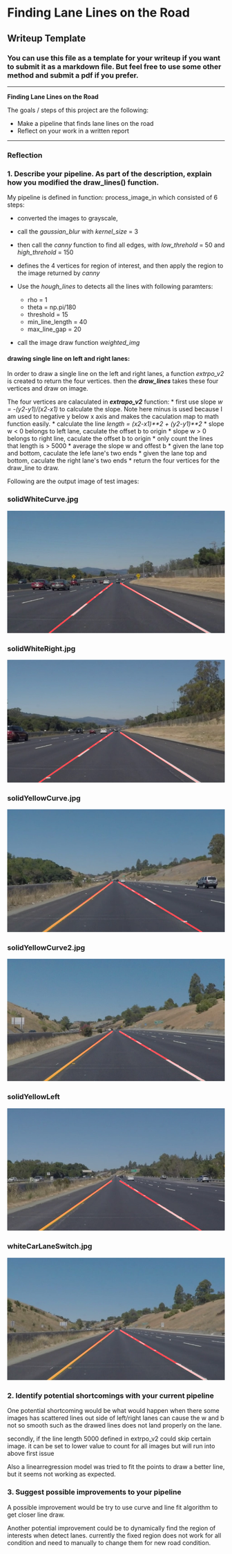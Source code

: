 # **Finding Lane Lines on the Road** 

## Writeup Template

### You can use this file as a template for your writeup if you want to submit it as a markdown file. But feel free to use some other method and submit a pdf if you prefer.

---

**Finding Lane Lines on the Road**

The goals / steps of this project are the following:
* Make a pipeline that finds lane lines on the road
* Reflect on your work in a written report


[//]: # (Image References)

[image1]: ./examples/grayscale.jpg "Grayscale"

---

### Reflection

### 1. Describe your pipeline. As part of the description, explain how you modified the draw_lines() function.

My pipeline is defined in function: process_image_in which consisted of 6 steps:
  * converted the images to grayscale,
  * call the _gaussian_blur_ with _kernel_size_ = 3
  * then call the _canny_ function to find all edges, with _low_threhold_ = 50 and _high_threhold_ = 150
  * defines the 4 vertices for region of interest, and then apply the region to the image returned by _canny_
  * Use the _hough_lines_ to detects all the lines with following paramters:
      * rho = 1
      * theta = np.pi/180
      * threshold = 15
      * min_line_length = 40
      * max_line_gap = 20
      
  * call the image draw function _weighted_img_    

#### drawing single line on left and right lanes:
In order to draw a single line on the left and right lanes, a function _extrpo_v2_ is created to return the four vertices. then the **_draw_lines_** takes these four vertices and draw on image.

The four vertices are calaculated in **_extrapo_v2_** function:
    * first use slope _w = -(y2-y1)/(x2-x1)_ to calculate the slope. Note here minus is used because I am used to negative y below x axis and makes the caculation map to math function easily.
    * calculate the line _length = (x2-x1)**2 + (y2-y1)**2_
    * slope w < 0  belongs to left lane, caculate the offset b to origin
    * slope w > 0 belongs to right line, caculate the offset b to origin
    * only count the lines that length is > 5000
    * average the slope w and offest b
    * given the lane top and bottom, caculate the lefe lane's two ends
    * given the lane top and bottom, caculate the right lane's two ends
    * return the four vertices for the draw_line to draw.


Following are the output image of test images:

### **solidWhiteCurve.jpg**
![solidWhiteCurve.jpg](./test_images_output/solidWhiteCurve.jpg)

### **solidWhiteRight.jpg**
![solidWhiteRight.jpg](./test_images_output/solidWhiteRight.jpg)

### **solidYellowCurve.jpg**
![solidYellowCurve.jpg](./test_images_output/solidYellowCurve.jpg)

### **solidYellowCurve2.jpg**
![solidYellowCurve2.jpg](./test_images_output/solidYellowCurve2.jpg)

### **solidYellowLeft**
![solidYellowLeft.jpg](./test_images_output/solidYellowLeft.jpg)

### **whiteCarLaneSwitch.jpg**
![whiteCarLaneSwitch.jpg](./test_images_output/whiteCarLaneSwitch.jpg)


### 2. Identify potential shortcomings with your current pipeline


One potential shortcoming would be what would happen when there some images has scattered lines out side of left/right lanes can cause the w and b not so smooth such as the drawed lines does not land properly on the lane.

secondly, if the line length 5000 defined in extrpo_v2 could skip certain image. it can be set to lower value to count for all images but will run into above first issue

Also a linearregression model was tried to fit the points to draw a better line, but it seems not working as expected. 


### 3. Suggest possible improvements to your pipeline

A possible improvement would be try to use curve and line fit algorithm to get closer line draw.

Another potential improvement could be to dynamically find the region of interests when detect lanes. currently the fixed region does not work for all condition and need to manually to change them for new road condition.
